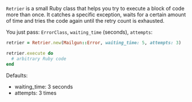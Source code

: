 `Retrier` is a small Ruby class that helps you try to execute a block of code more than once.
It catches a specific exception, waits for a certain amount of time and tries the code again until the retry count is exhausted.

You just pass: `ErrorClass`, `waiting_time` (seconds), `attempts`:
```ruby
retrier = Retrier.new(Mailgun::Error, waiting_time: 5, attempts: 3)

retrier.execute do
  # arbitrary Ruby code
end
```

Defaults:
- waiting_time: 3 seconds
- attempts: 3 times
